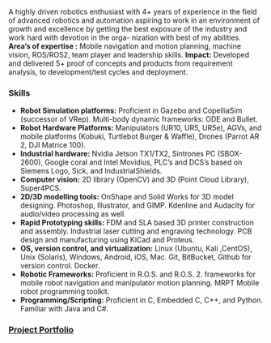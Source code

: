 A highly driven robotics enthusiast with 4+ years of experience in the field of advanced robotics and automation aspiring to work
in an environment of growth and excellence by getting the best exposure of the industry and work hard with devotion in the orga-
nization with best of my abilities. **Area’s of expertise :** Mobile navigation and motion planning, machine vision, ROS/ROS2, team
player and leadership skills. **Impact:** Developed and delivered 5+ proof of concepts and products from requirement analysis, to
development/test cycles and deployment.


### Skills
- **Robot Simulation platforms:** Proficient in Gazebo and CopelliaSim (successor of VRep). Multi-body dynamic frameworks: ODE and Bullet. 
- **Robot Hardware Platforms:** Manipulators (UR10, UR5, UR5e), AGVs, and mobile platforms (Kobuki, Turtlebot Burger & Waffle), Drones (Parrot AR 2, DJI Matrice 100).
- **Industrial hardware:** Nvidia Jetson TX1/TX2, Sintrones PC (SBOX-2600), Google coral and Intel Movidius, PLC’s and DCS’s based on Siemens Logo, Sick, and IndustrialShields.
- **Computer vision:** 2D library (OpenCV) and 3D (Point Cloud Library), Super4PCS. 
- **2D/3D modelling tools:** OnShape and Solid Works for 3D model designing. Photoshop, Illustrator, and GIMP. Kdenline and Audacity for audio/video processing as well.
- **Rapid Prototyping skills:** FDM and SLA based 3D printer construction and assembly. Industrial laser cutting and engraving technology. PCB design and manufacturing using KiCad and Proteus.
- **OS, version control, and virtualization:** Linux (Ubuntu, Kali ,CentOS), Unix (Solaris), Windows, Android, iOS, Mac. Git, BitBucket, Github for version control. Docker.
- **Robotic Frameworks:** Proficient in R.O.S. and R.O.S. 2. frameworks for mobile robot navigation and manipulator motion planning. MRPT Mobile robot programming toolkit.
- **Programming/Scripting:** Proficient in C, Embedded C, C++, and Python. Familiar with Java and C#.

### [Project Portfolio](https://github.com/scifiswapnil/scifiswapnil/files/8918006/Swapnil.s.Portfolio.pdf)
